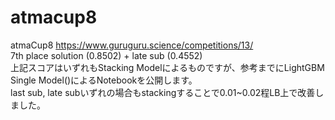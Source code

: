 # atmacup8
atmaCup8 https://www.guruguru.science/competitions/13/  
7th place solution (0.8502) + late sub (0.4552)  
上記スコアはいずれもStacking Modelによるものですが、参考までにLightGBM Single Model()によるNotebookを公開します。  
last sub, late subいずれの場合もstackingすることで0.01~0.02程LB上で改善しました。  
